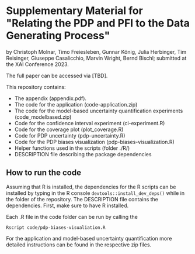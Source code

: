 # Supplementary Material for "Relating the PDP and PFI to the Data Generating Process"
by Christoph Molnar, Timo Freiesleben, Gunnar König, Julia Herbinger, Tim Reisinger, Giuseppe Casalicchio, Marvin Wright, Bernd Bischl; submitted at the XAI Conference 2023.

The full paper can be accessed via [TBD].

This repository contains:
- The appendix (appendix.pdf).
- The code for the application (code-application.zip)
- The code for the model-based uncertainty quantification experiments (code_modelbased.zip)
- Code for the confidence interval experiment (ci-experiment.R)
- Code for the coverage plot (plot_coverage.R)
- Code for PDP uncertainty (pdp-uncertainty.R)
- Code for the PDP biases visualization (pdp-biases-visualization.R)
- Helper functions used in the scripts (folder ./R/)
- DESCRIPTION file describing the package dependencies


## How to run the code

Assuming that R is installed, the dependencies for the R scripts can be installed by typing in the R console `devtools::install_dev_deps()` while in the folder of the repository.
The DESCRIPTION file contains the dependencies.
First, make sure to have R installed.

Each .R file in the code folder can be run by calling the 

```{bash}
Rscript code/pdp-biases-visualiation.R
```

For the application and model-based uncertainty quantification more detailed instructions can be found in the respective zip files.
